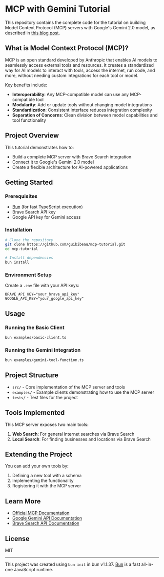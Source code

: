 # MCP with Gemini Tutorial

This repository contains the complete code for the tutorial on building Model Context Protocol (MCP) servers with Google's Gemini 2.0 model, as described in [this blog post](https://www.guibibeau.com/blog/mcp-with-gemini).

## What is Model Context Protocol (MCP)?

MCP is an open standard developed by Anthropic that enables AI models to seamlessly access external tools and resources. It creates a standardized way for AI models to interact with tools, access the internet, run code, and more, without needing custom integrations for each tool or model.

Key benefits include:

- **Interoperability**: Any MCP-compatible model can use any MCP-compatible tool
- **Modularity**: Add or update tools without changing model integrations
- **Standardization**: Consistent interface reduces integration complexity
- **Separation of Concerns**: Clean division between model capabilities and tool functionality

## Project Overview

This tutorial demonstrates how to:

- Build a complete MCP server with Brave Search integration
- Connect it to Google's Gemini 2.0 model
- Create a flexible architecture for AI-powered applications

## Getting Started

### Prerequisites

- [Bun](https://bun.sh) (for fast TypeScript execution)
- Brave Search API key
- Google API key for Gemini access

### Installation

```bash
# Clone the repository
git clone https://github.com/guibibeau/mcp-tutorial.git
cd mcp-tutorial

# Install dependencies
bun install
```

### Environment Setup

Create a `.env` file with your API keys:

```
BRAVE_API_KEY="your_brave_api_key"
GOOGLE_API_KEY="your_google_api_key"
```

## Usage

### Running the Basic Client

```bash
bun examples/basic-client.ts
```

### Running the Gemini Integration

```bash
bun examples/gemini-tool-function.ts
```

## Project Structure

- `src/` - Core implementation of the MCP server and tools
- `examples/` - Example clients demonstrating how to use the MCP server
- `tests/` - Test files for the project

## Tools Implemented

This MCP server exposes two main tools:

1. **Web Search**: For general internet searches via Brave Search
2. **Local Search**: For finding businesses and locations via Brave Search

## Extending the Project

You can add your own tools by:

1. Defining a new tool with a schema
2. Implementing the functionality
3. Registering it with the MCP server

## Learn More

- [Official MCP Documentation](https://github.com/anthropics/anthropic-cookbook/tree/main/model_context_protocol)
- [Google Gemini API Documentation](https://ai.google.dev/docs)
- [Brave Search API Documentation](https://brave.com/search/api/)

## License

MIT

---

This project was created using `bun init` in bun v1.1.37. [Bun](https://bun.sh) is a fast all-in-one JavaScript runtime.
